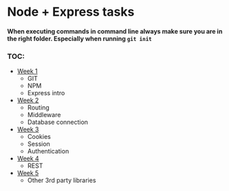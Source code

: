 # Node + Express tasks
#### When executing commands in command line always make sure you are in the right folder. Especially when running `git init`
### TOC:
* [Week 1](week1.md)
   * GIT
   * NPM
   * Express intro
* [Week 2](week2.md)
   * Routing
   * Middleware
   * Database connection
* [Week 3](week3.md)
   * Cookies
   * Session
   * Authentication
* [Week 4](week4.md)
   * REST
* [Week 5](week5.md)
   * Other 3rd party libraries
